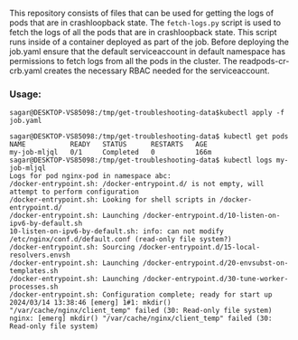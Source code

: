 
This repository consists of files that can be used for getting the logs of pods that are in crashloopback state. The `fetch-logs.py` script is used to fetch the logs of all the pods that are in crashloopback state. This script runs inside of a container deployed as part of the job. Before deploying the job.yaml ensure that the default serviceaccount in default namespace has permissions to fetch logs from all the pods in the cluster. The readpods-cr-crb.yaml creates the necessary RBAC needed for the serviceaccount.

### Usage: 

```
sagar@DESKTOP-VS85098:/tmp/get-troubleshooting-data$kubectl apply -f job.yaml

sagar@DESKTOP-VS85098:/tmp/get-troubleshooting-data$ kubectl get pods
NAME           READY   STATUS      RESTARTS   AGE
my-job-mljql   0/1     Completed   0          166m
sagar@DESKTOP-VS85098:/tmp/get-troubleshooting-data$ kubectl logs my-job-mljql
Logs for pod nginx-pod in namespace abc:
/docker-entrypoint.sh: /docker-entrypoint.d/ is not empty, will attempt to perform configuration
/docker-entrypoint.sh: Looking for shell scripts in /docker-entrypoint.d/
/docker-entrypoint.sh: Launching /docker-entrypoint.d/10-listen-on-ipv6-by-default.sh
10-listen-on-ipv6-by-default.sh: info: can not modify /etc/nginx/conf.d/default.conf (read-only file system?)
/docker-entrypoint.sh: Sourcing /docker-entrypoint.d/15-local-resolvers.envsh
/docker-entrypoint.sh: Launching /docker-entrypoint.d/20-envsubst-on-templates.sh
/docker-entrypoint.sh: Launching /docker-entrypoint.d/30-tune-worker-processes.sh
/docker-entrypoint.sh: Configuration complete; ready for start up
2024/03/14 13:38:46 [emerg] 1#1: mkdir() "/var/cache/nginx/client_temp" failed (30: Read-only file system)
nginx: [emerg] mkdir() "/var/cache/nginx/client_temp" failed (30: Read-only file system)

```


